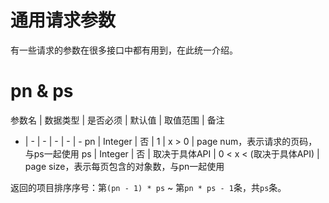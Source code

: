 # 通用请求参数

有一些请求的参数在很多接口中都有用到，在此统一介绍。

# pn & ps

参数名 | 数据类型 | 是否必须 | 默认值 | 取值范围 | 备注
- | - | - | - | - | -
pn | Integer | 否 | 1 | x > 0 | page num，表示请求的页码，与ps一起使用
ps | Integer | 否 | 取决于具体API | 0 < x < (取决于具体API) | page size，表示每页包含的对象数，与pn一起使用

返回的项目排序序号：第`(pn - 1) * ps` ~ 第`pn * ps - 1`条，共`ps`条。
